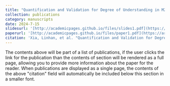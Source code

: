 ```yaml
---
title: "Quantification and Validation for Degree of Understanding in M2M Semantic Communications"
collection: publications
category: manuscripts
date: 2024-7-15
slidesurl: '[http://academicpages.github.io/files/slides1.pdf](https://arxiv.org/abs/2408.00767)'
paperurl: '[http://academicpages.github.io/files/paper1.pdf](https://arxiv.org/pdf/2408.00767)'
citation: 'Xia, Linhan, et al. "Quantification and Validation for Degree of Understanding in M2M Semantic Communications." arXiv preprint arXiv:2408.00767 (2024).'
---
```


The contents above will be part of a list of publications, if the user clicks the link for the publication than the contents of section will be rendered as a full page, allowing you to provide more information about the paper for the reader. When publications are displayed as a single page, the contents of the above "citation" field will automatically be included below this section in a smaller font.
